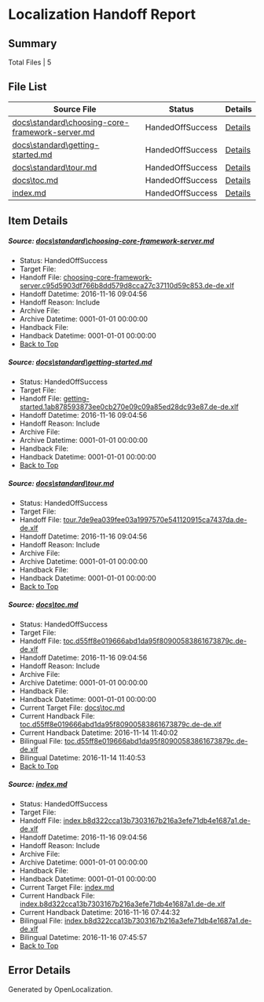 # <a name='report-top'></a> Localization Handoff Report

## Summary
 Total Files | 5

## File List
 Source File | Status | Details 
 ----------- | ------ | ------- 
 [docs\standard\choosing-core-framework-server.md](https://github.com/dotnet/docs/blob/56bbce8a01d781f8c8ab095f2cf9411beb6b1e44/docs/standard/choosing-core-framework-server.md) | HandedOffSuccess | [Details](#6f4d80a26d4aabc151b2c8c7f5e3a14a2add1be63248)
 [docs\standard\getting-started.md](https://github.com/dotnet/docs/blob/10e9195efdbfa031698a8b0f8e8c3479babd9727/docs/standard/getting-started.md) | HandedOffSuccess | [Details](#a08b0a0f95d43eb995f015f7e408f77fe4ab9d633298)
 [docs\standard\tour.md](https://github.com/dotnet/docs/blob/2c57b5cebd63b1d94b127cd269e3b319fb24dd97/docs/standard/tour.md) | HandedOffSuccess | [Details](#02e2fa22e36fd2f6618527ad3c89cbbd8587dfe23312)
 [docs\toc.md](https://github.com/dotnet/docs/blob/56bbce8a01d781f8c8ab095f2cf9411beb6b1e44/docs/toc.md) | HandedOffSuccess | [Details](#1623a011de31be26cb30ab88408446747894a9bc3314)
 [index.md](https://github.com/dotnet/docs/blob/bc491b420a1fd5bbfa60d8e2af74997855bc57ab/index.md) | HandedOffSuccess | [Details](#a904872697d96fbb598dd155a94d24d34320fd747292)

## Item Details
##### <a name='6f4d80a26d4aabc151b2c8c7f5e3a14a2add1be63248'></a> Source: [docs\standard\choosing-core-framework-server.md](https://github.com/dotnet/docs/blob/56bbce8a01d781f8c8ab095f2cf9411beb6b1e44/docs/standard/choosing-core-framework-server.md)
* Status: HandedOffSuccess
* Target File: 
* Handoff File: [choosing-core-framework-server.c95d5903df766b8dd579d8cca27c37110d59c853.de-de.xlf](https://github.com/dotnet/docs.handoff/blob/3614475679fbeb820ff30ddbd4575d0283bded29/ol-handoff/dotnet/docs.de-de/master/ht-p2/choosing-core-framework-server.c95d5903df766b8dd579d8cca27c37110d59c853.de-de.xlf)
* Handoff Datetime: 2016-11-16 09:04:56
* Handoff Reason: Include
* Archive File: 
* Archive Datetime: 0001-01-01 00:00:00
* Handback File: 
* Handback Datetime: 0001-01-01 00:00:00
* [Back to Top](#report-top)

##### <a name='a08b0a0f95d43eb995f015f7e408f77fe4ab9d633298'></a> Source: [docs\standard\getting-started.md](https://github.com/dotnet/docs/blob/10e9195efdbfa031698a8b0f8e8c3479babd9727/docs/standard/getting-started.md)
* Status: HandedOffSuccess
* Target File: 
* Handoff File: [getting-started.1ab878593873ee0cb270e09c09a85ed28dc93e87.de-de.xlf](https://github.com/dotnet/docs.handoff/blob/3614475679fbeb820ff30ddbd4575d0283bded29/ol-handoff/dotnet/docs.de-de/master/ht-p2/getting-started.1ab878593873ee0cb270e09c09a85ed28dc93e87.de-de.xlf)
* Handoff Datetime: 2016-11-16 09:04:56
* Handoff Reason: Include
* Archive File: 
* Archive Datetime: 0001-01-01 00:00:00
* Handback File: 
* Handback Datetime: 0001-01-01 00:00:00
* [Back to Top](#report-top)

##### <a name='02e2fa22e36fd2f6618527ad3c89cbbd8587dfe23312'></a> Source: [docs\standard\tour.md](https://github.com/dotnet/docs/blob/2c57b5cebd63b1d94b127cd269e3b319fb24dd97/docs/standard/tour.md)
* Status: HandedOffSuccess
* Target File: 
* Handoff File: [tour.7de9ea039fee03a1997570e541120915ca7437da.de-de.xlf](https://github.com/dotnet/docs.handoff/blob/3614475679fbeb820ff30ddbd4575d0283bded29/ol-handoff/dotnet/docs.de-de/master/ht-p2/tour.7de9ea039fee03a1997570e541120915ca7437da.de-de.xlf)
* Handoff Datetime: 2016-11-16 09:04:56
* Handoff Reason: Include
* Archive File: 
* Archive Datetime: 0001-01-01 00:00:00
* Handback File: 
* Handback Datetime: 0001-01-01 00:00:00
* [Back to Top](#report-top)

##### <a name='1623a011de31be26cb30ab88408446747894a9bc3314'></a> Source: [docs\toc.md](https://github.com/dotnet/docs/blob/56bbce8a01d781f8c8ab095f2cf9411beb6b1e44/docs/toc.md)
* Status: HandedOffSuccess
* Target File: 
* Handoff File: [toc.d55ff8e019666abd1da95f80900583861673879c.de-de.xlf](https://github.com/dotnet/docs.handoff/blob/3614475679fbeb820ff30ddbd4575d0283bded29/ol-handoff/dotnet/docs.de-de/master/ht-p1/toc.d55ff8e019666abd1da95f80900583861673879c.de-de.xlf)
* Handoff Datetime: 2016-11-16 09:04:56
* Handoff Reason: Include
* Archive File: 
* Archive Datetime: 0001-01-01 00:00:00
* Handback File: 
* Handback Datetime: 0001-01-01 00:00:00
* Current Target File: [docs\toc.md](https://github.com/dotnet/docs.de-de/blob/cc0c0148be77f976d9363c742dfe3f505e766675/docs/toc.md)
* Current Handback File: [toc.d55ff8e019666abd1da95f80900583861673879c.de-de.xlf](https://github.com/dotnet/docs.handback/blob/9a44b7502c02c11cb81ad140eb467aedca93cb57/ol-handback/dotnet/docs.de-de/master/ht-p1/toc.d55ff8e019666abd1da95f80900583861673879c.de-de.xlf)
* Current Handback Datetime: 2016-11-14 11:40:02
* Bilingual File: [toc.d55ff8e019666abd1da95f80900583861673879c.de-de.xlf](https://github.com/dotnet/docs.handback/blob/9a44b7502c02c11cb81ad140eb467aedca93cb57/ol-handback/dotnet/docs.de-de/master/ht-p1/toc.d55ff8e019666abd1da95f80900583861673879c.de-de.xlf)
* Bilingual Datetime: 2016-11-14 11:40:53
* [Back to Top](#report-top)

##### <a name='a904872697d96fbb598dd155a94d24d34320fd747292'></a> Source: [index.md](https://github.com/dotnet/docs/blob/bc491b420a1fd5bbfa60d8e2af74997855bc57ab/index.md)
* Status: HandedOffSuccess
* Target File: 
* Handoff File: [index.b8d322cca13b7303167b216a3efe71db4e1687a1.de-de.xlf](https://github.com/dotnet/docs.handoff/blob/3614475679fbeb820ff30ddbd4575d0283bded29/ol-handoff/dotnet/docs.de-de/master/ht-p1/index.b8d322cca13b7303167b216a3efe71db4e1687a1.de-de.xlf)
* Handoff Datetime: 2016-11-16 09:04:56
* Handoff Reason: Include
* Archive File: 
* Archive Datetime: 0001-01-01 00:00:00
* Handback File: 
* Handback Datetime: 0001-01-01 00:00:00
* Current Target File: [index.md](https://github.com/dotnet/docs.de-de/blob/54e3170516a517dfe8183e94fae691a373ce6092/index.md)
* Current Handback File: [index.b8d322cca13b7303167b216a3efe71db4e1687a1.de-de.xlf](https://github.com/dotnet/docs.handback/blob/90d899d5c4dcf4cf79ffae5b312b6ca89626f7d7/ol-handback/dotnet/docs.de-de/master/ht-p1/index.b8d322cca13b7303167b216a3efe71db4e1687a1.de-de.xlf)
* Current Handback Datetime: 2016-11-16 07:44:32
* Bilingual File: [index.b8d322cca13b7303167b216a3efe71db4e1687a1.de-de.xlf](https://github.com/dotnet/docs.handback/blob/90d899d5c4dcf4cf79ffae5b312b6ca89626f7d7/ol-handback/dotnet/docs.de-de/master/ht-p1/index.b8d322cca13b7303167b216a3efe71db4e1687a1.de-de.xlf)
* Bilingual Datetime: 2016-11-16 07:45:57
* [Back to Top](#report-top)


## Error Details

Generated by OpenLocalization.
